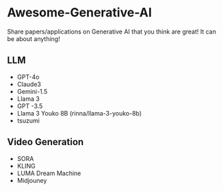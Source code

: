 # Awesome-Generative-AI

Share papers/applications on Generative AI that you think are great!
It can be about anything!

## LLM
- GPT-4o
- Claude3
- Gemini-1.5
- Llama 3
- GPT -3.5
- Llama 3 Youko 8B (rinna/llama-3-youko-8b)
- tsuzumi

## Video Generation
- SORA
- KLING
- LUMA Dream Machine
- Midjouney
